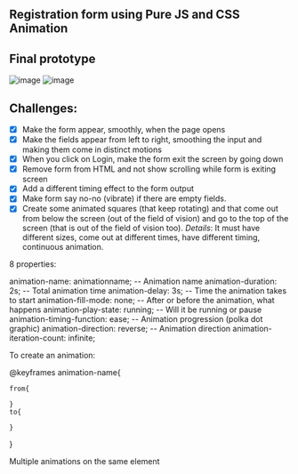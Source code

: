## Registration form  using Pure JS and CSS Animation

## Final prototype
![image](https://user-images.githubusercontent.com/73720786/161541803-99ff816e-4b64-4070-9f59-fbfd91fc8602.png)
![image](https://user-images.githubusercontent.com/73720786/161541902-0e738486-243e-412b-a602-8eca483763c2.png)

## Challenges:
- [X] Make the form appear, smoothly, when the page opens
- [X] Make the fields appear from left to right, smoothing the input and making them come in distinct motions
- [X] When you click on Login, make the form exit the screen by going down
- [X] Remove form from HTML and not show scrolling while form is exiting screen
- [X] Add a different timing effect to the form output
- [X] Make form say no-no (vibrate) if there are empty fields.
- [X] Create some animated squares (that keep rotating) and that come out from below the screen (out of the field of vision) and go to the top of the screen (that is out of the field of vision too). _Details_: It must have different sizes, come out at different times, have different timing, continuous animation.

8 properties:

animation-name: animationname; -- Animation name
animation-duration: 2s; -- Total animation time
animation-delay: 3s; -- Time the animation takes to start
animation-fill-mode: none; -- After or before the animation, what happens
animation-play-state: running; -- Will it be running or pause
animation-timing-function: ease; -- Animation progression (polka dot graphic)
animation-direction: reverse; -- Animation direction
animation-iteration-count: infinite;

To create an animation:

@keyframes animation-name{

    from{

    }
    to{

    }
}

Multiple animations on the same element
